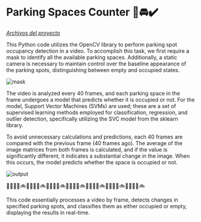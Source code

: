 # Parking Spaces Counter 🚖🚘✔️

*[Archivos del proyecto](https://drive.google.com/drive/folders/1jkxW_bOFQaJ3MGrhgnfbZB026Zxxaz0l?usp=sharing)*

This Python code utilizes the OpenCV library to perform parking spot occupancy detection in a video.
To accomplish this task, we first require a mask to identify all the available parking spaces. Additionally, a static camera is necessary to maintain control over the baseline appearance of the parking spots, distinguishing between empty and occupied states.

![mask](https://github.com/karinaaq/parking-space-counter/assets/67199946/c5766474-9217-4f32-8839-5c18b8756473)

The video is analyzed every 40 frames, and each parking space in the frame undergoes a model that predicts whether it is occupied or not. For the model, Support Vector Machines (SVMs) are used; these are a set of supervised learning methods employed for classification, regression, and outlier detection, specifically utilizing the SVC model from the sklearn library.

To avoid unnecessary calculations and predictions, each 40 frames are compared with the previous frame (40 frames ago). The average of the image matrices from both frames is calculated, and if the value is significantly different, it indicates a substantial change in the image. When this occurs, the model predicts whether the space is occupied or not.

![output](https://github.com/karinaaq/parking-space-counter/assets/67199946/be458166-dd19-405d-a0ee-1783305d8c3f)

🚗🚕🚙🚚🚲🚗🚕🚙🚚🚲🚗🚕🚙🚚🚲🚗🚕🚙🚚🚲🚗🚕🚙🚚🚲🚗🚕🚙🚚🚲🚗🚕🚙🚚🚲

This code essentially processes a video by frame, detects changes in specified parking spots, and classifies them as either occupied or empty, displaying the results in real-time.

